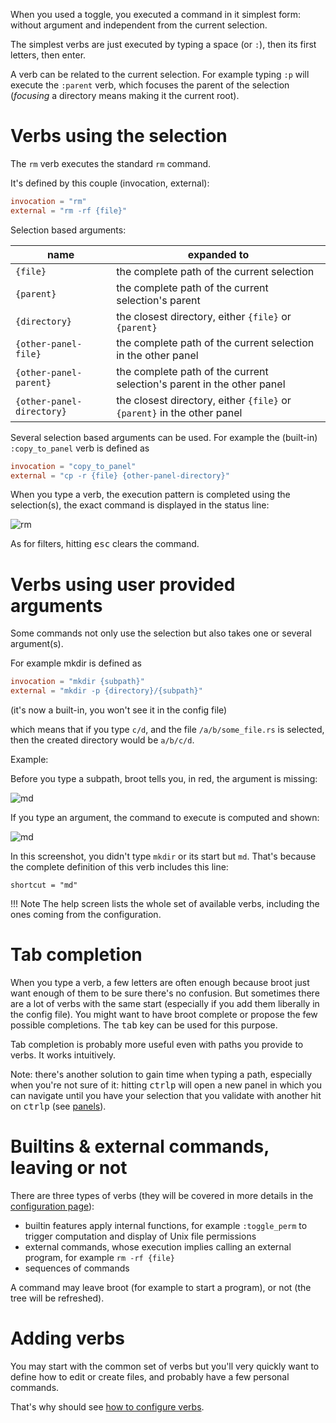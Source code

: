 
When you used a toggle, you executed a command in it simplest form: without argument and independent from the current selection.

The simplest verbs are just executed by typing a space (or `:`), then its first letters, then enter.

A verb can be related to the current selection. For example typing `:p` will execute the `:parent` verb, which focuses the parent of the selection (*focusing* a directory means making it the current root).

# Verbs using the selection

The `rm` verb executes the standard `rm` command.

It's defined by this couple (invocation, external):

```toml
invocation = "rm"
external = "rm -rf {file}"
```

Selection based arguments:

name | expanded to
-|-
`{file}` | the complete path of the current selection
`{parent}` | the complete path of the current selection's parent
`{directory}` | the closest directory, either `{file}` or `{parent}`
`{other-panel-file}` | the complete path of the current selection in the other panel
`{other-panel-parent}` | the complete path of the current selection's parent in the other panel
`{other-panel-directory}` | the closest directory, either `{file}` or `{parent}` in the other panel

Several selection based arguments can be used. For example the (built-in) `:copy_to_panel` verb is defined as

```toml
invocation = "copy_to_panel"
external = "cp -r {file} {other-panel-directory}"
```

When you type a verb, the execution pattern is completed using the selection(s), the exact command is displayed in the status line:

![rm](img/20190305-rm.png)

As for filters, hitting <kbd>esc</kbd> clears the command.


# Verbs using user provided arguments

Some commands not only use the selection but also takes one or several argument(s).

For example mkdir is defined as

```toml
invocation = "mkdir {subpath}"
external = "mkdir -p {directory}/{subpath}"
```

(it's now a built-in, you won't see it in the config file)

which means that if you type `c/d`, and the file `/a/b/some_file.rs` is selected, then the created directory would be `a/b/c/d`.

Example:

Before you type a subpath, broot tells you, in red, the argument is missing:

![md](img/20191112-md-missing-subpath.png)

If you type an argument, the command to execute is computed and shown:

![md](img/20191112-md-list.png)

In this screenshot, you didn't type `mkdir` or its start but `md`. That's because the complete definition of this verb includes this line:

	shortcut = "md"

!!!	Note
	The help screen lists the whole set of available verbs, including the ones coming from the configuration.

# Tab completion

When you type a verb, a few letters are often enough because broot just want enough of them to be sure there's no confusion.
But sometimes there are a lot of verbs with the same start (especially if you add them liberally in the config file). You might want to have broot complete or propose the few possible completions. The <kbd>tab</kbd> key can be used for this purpose.

Tab completion is probably more useful even with paths you provide to verbs. It works intuitively.

Note: there's another solution to gain time when typing a path, especially when you're not sure of it: hitting <kbd>ctrl</kbd><kbd>p</kbd> will open a new panel in which you can navigate until you have your selection that you validate with another hit on <kbd>ctrl</kbd><kbd>p</kbd> (see [panels](panels.md)).

# Builtins & external commands, leaving or not

There are three types of verbs (they will be covered in more details in the [configuration page](../conf_file/#verb-definition-attributes)):

* builtin features apply internal functions, for example `:toggle_perm` to trigger computation and display of Unix file permissions
* external commands, whose execution implies calling an external program, for example `rm -rf {file}`
* sequences of commands

A command may leave broot (for example to start a program), or not (the tree will be refreshed).

# Adding verbs

You may start with the common set of verbs but you'll very quickly want to define how to edit or create files, and probably have a few personal commands.

That's why should see [how to configure verbs](../conf_file/#verbs-shortcuts-and-keys).

